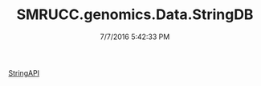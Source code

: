 ﻿---
title: SMRUCC.genomics.Data.StringDB
date: 7/7/2016 5:42:33 PM
---

[StringAPI](T-SMRUCC.genomics.Data.StringDB.StringAPI.html)

